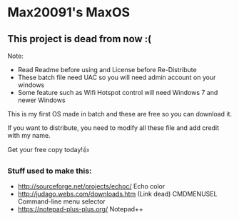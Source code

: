 # Max20091's MaxOS

## This project is dead from now :(
Note:
 * Read Readme before using and License before Re-Distribute
 * These batch file need UAC so you will need admin account on your windows
 * Some feature such as Wifi Hotspot control will need Windows 7 and newer Windows


This is my first OS made in batch and these are free so you can download it.

If you want to distribute, you need to modify all these file and add credit with my name.

Get your free copy today!:+1:


### Stuff used to make this:

 * http://sourceforge.net/projects/echoc/ Echo color
 * http://judago.webs.com/downloads.htm (Link dead) CMDMENUSEL Command-line menu selector
 * https://notepad-plus-plus.org/ Notepad++
